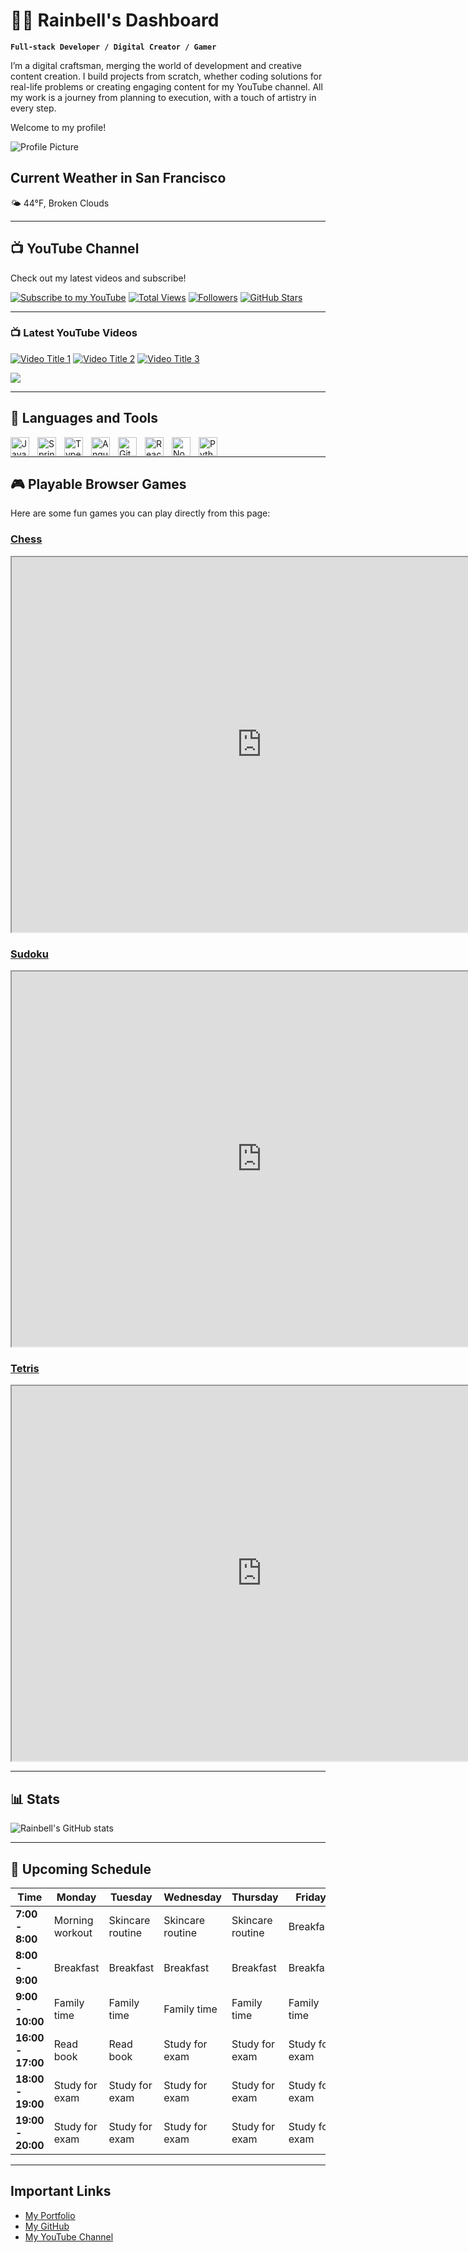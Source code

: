 # 🏄‍♂️ Rainbell's Dashboard

**`Full-stack Developer / Digital Creator / Gamer`**

I’m a digital craftsman, merging the world of development and creative content creation. I build projects from scratch, whether coding solutions for real-life problems or creating engaging content for my YouTube channel. All my work is a journey from planning to execution, with a touch of artistry in every step.

Welcome to my profile!

![Profile Picture](https://your-image-link-here.jpg)

## Current Weather in San Francisco
🌤️ 44°F, Broken Clouds

---

## 📺 YouTube Channel
Check out my latest videos and subscribe!

[![Subscribe to my YouTube](https://custom-icon-badges.demolab.com/youtube/channel/subscribers/UC2WHjPDvbE6O328n17ZGcfg?color=%23E05D44&label=SUBSCRIBE&logo=video&logoColor=white&style=for-the-badge&labelColor=CE4630)](https://www.youtube.com/c/YourChannel)
[![Total Views](https://custom-icon-badges.demolab.com/youtube/channel/views/UC2WHjPDvbE6O328n17ZGcfg?color=%23E1AD0E&logo=eye&logoColor=white&style=for-the-badge&labelColor=C79600)](https://www.youtube.com/c/YourChannel)
[![Followers](https://custom-icon-badges.demolab.com/github/followers/YourUsername?color=236ad3&labelColor=1155ba&style=for-the-badge&logo=person-add&label=Follow&logoColor=white)](https://github.com/YourUsername)
[![GitHub Stars](https://custom-icon-badges.demolab.com/github/stars/YourUsername?color=55960c&style=for-the-badge&labelColor=488207&logo=star)](https://github.com/YourUsername)

---

### 📺 Latest YouTube Videos

<!-- BEGIN YOUTUBE-CARDS -->
[![Video Title 1](https://ytcards.demolab.com/?id=VIDEO_ID_1&title=Your+Video+Title&lang=en&timestamp=TIME&background_color=%230d1117&title_color=%23ffffff&stats_color=%23dedede&max_title_lines=1&width=250&border_radius=5&duration=DURATION "Video 1")](https://www.youtube.com/watch?v=VIDEO_ID_1)
[![Video Title 2](https://ytcards.demolab.com/?id=VIDEO_ID_2&title=Your+Video+Title&lang=en&timestamp=TIME&background_color=%230d1117&title_color=%23ffffff&stats_color=%23dedede&max_title_lines=1&width=250&border_radius=5&duration=DURATION "Video 2")](https://www.youtube.com/watch?v=VIDEO_ID_2)
[![Video Title 3](https://ytcards.demolab.com/?id=VIDEO_ID_3&title=Your+Video+Title&lang=en&timestamp=TIME&background_color=%230d1117&title_color=%23ffffff&stats_color=%23dedede&max_title_lines=1&width=250&border_radius=5&duration=DURATION "Video 3")](https://www.youtube.com/watch?v=VIDEO_ID_3)
<!-- END YOUTUBE-CARDS -->

[<img src="https://custom-icon-badges.demolab.com/badge/-Subscribe%20For%20More-red?style=for-the-badge&logo=video&logoColor=white"/>](https://www.youtube.com/c/YourChannel?sub_confirmation=1)

---

## 🧰 Languages and Tools

<img align="left" alt="Java" width="30px" style="padding-right:10px;" src="https://cdn.jsdelivr.net/gh/devicons/devicon/icons/java/java-original.svg"/>
<img align="left" alt="Spring" width="30px" style="padding-right:10px;" src="https://cdn.jsdelivr.net/gh/devicons/devicon/icons/spring/spring-original.svg"/>
<img align="left" alt="TypeScript" width="30px" style="padding-right:10px;" src="https://cdn.jsdelivr.net/gh/devicons/devicon/icons/typescript/typescript-plain.svg"/>
<img align="left" alt="Angular" width="30px" style="padding-right:10px;" src="https://cdn.jsdelivr.net/gh/devicons/devicon/icons/angularjs/angularjs-plain.svg"/>
<img align="left" alt="Git" width="30px" style="padding-right:10px;" src="https://cdn.jsdelivr.net/gh/devicons/devicon/icons/git/git-original.svg"/>
<img align="left" alt="React" width="30px" style="padding-right:10px;" src="https://cdn.jsdelivr.net/gh/devicons/devicon/icons/react/react-original.svg"/>
<img align="left" alt="NodeJS" width="30px" style="padding-right:10px;" src="https://cdn.jsdelivr.net/gh/devicons/devicon/icons/nodejs/nodejs-original.svg"/>
<img align="left" alt="Python" width="30px" style="padding-right:10px;" src="https://cdn.jsdelivr.net/gh/devicons/devicon/icons/python/python-plain.svg"/>
<br />

---

## 🎮 Playable Browser Games

Here are some fun games you can play directly from this page:

### [Chess](https://www.chess.com/play/online)
<iframe src="https://www.chess.com/play/online" width="800" height="600"></iframe>

### [Sudoku](https://www.sudoku.com)
<iframe src="https://www.sudoku.com" width="800" height="600"></iframe>

### [Tetris](https://tetris.com/play-tetris)
<iframe src="https://tetris.com/play-tetris" width="800" height="600"></iframe>

---

## 📊 Stats

![Rainbell's GitHub stats](https://github-readme-stats.vercel.app/api?username=YourUsername&show_icons=true&theme=gruvbox)

---

## 📅 Upcoming Schedule

| Time        | Monday            | Tuesday          | Wednesday       | Thursday        | Friday           | Saturday        |
|-------------|-------------------|------------------|-----------------|-----------------|------------------|-----------------|
| **7:00 - 8:00**  | Morning workout    | Skincare routine | Skincare routine | Skincare routine | Breakfast        | Breakfast       |
| **8:00 - 9:00**  | Breakfast          | Breakfast        | Breakfast       | Breakfast       | Breakfast        | Breakfast       |
| **9:00 - 10:00** | Family time        | Family time      | Family time     | Family time     | Family time      | Family time     |
| **16:00 - 17:00**| Read book          | Read book        | Study for exam  | Study for exam  | Study for exam   | Study for exam  |
| **18:00 - 19:00**| Study for exam     | Study for exam   | Study for exam  | Study for exam  | Study for exam   | Study for exam  |
| **19:00 - 20:00**| Study for exam     | Study for exam   | Study for exam  | Study for exam  | Study for exam   | Study for exam  |

---

## Important Links
- [My Portfolio](https://your-portfolio-link.com)
- [My GitHub](https://github.com/YourUsername)
- [My YouTube Channel](https://youtube.com/YourChannel)
